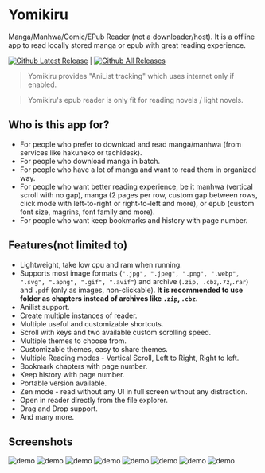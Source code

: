 # Yomikiru

Manga/Manhwa/Comic/EPub Reader (not a downloader/host).
It is a offline app to read locally stored manga or epub with great reading experience.

[![Github Latest Release](https://img.shields.io/github/v/tag/mienaiyami/yomikiru?label=release&style=flat-square&logo=github)](https://github.com/mienaiyami/yomikiru/releases/latest) |
[![Github All Releases](https://img.shields.io/github/downloads/mienaiyami/yomikiru/total.svg?style=flat-square&logo=github)](https://github.com/mienaiyami/yomikiru/releases)

> Yomikiru provides "AniList tracking" which uses internet only if enabled.

> Yomikiru's epub reader is only fit for reading novels / light novels.
## Who is this app for?

- For people who prefer to download and read manga/manhwa (from services like hakuneko or tachidesk).
- For people who download manga in batch.
- For people who have a lot of manga and want to read them in organized way.
- For people who want better reading experience, be it manhwa (vertical scroll with no gap), manga (2 pages per row, custom gap between rows, click mode with left-to-right or right-to-left and more), or epub (custom font size, magrins, font family and more).
- For people who want keep bookmarks and history with page number.

## Features(not limited to)

- Lightweight, take low cpu and ram when running.
- Supports most image formats (`".jpg", ".jpeg", ".png", ".webp", ".svg", ".apng", ".gif", ".avif"`) and archive (`.zip, .cbz`,`.7z`,`.rar`) and `.pdf`  (only as images, non-clickable). **It is recommended to use folder as chapters instead of archives like `.zip`, `.cbz`.**
- Anilist support.
- Create multiple instances of reader.
- Multiple useful and customizable shortcuts.
- Scroll with keys and two available custom scrolling speed.
- Multiple themes to choose from.
- Customizable themes, easy to share themes.
- Multiple Reading modes - Vertical Scroll, Left to Right, Right to left.
- Bookmark chapters with page number.
- Keep history with page number.
- Portable version available.
- Zen mode - read without any UI in full screen without any distraction.
- Open in reader directly from the file explorer.
- Drag and Drop support.
- And many more.

## Screenshots

![demo](github%20assets/1.png)
![demo](github%20assets/2.png)
![demo](github%20assets/3.png)
![demo](github%20assets/4.png)
![demo](github%20assets/5.png)
![demo](github%20assets/6.png)
![demo](github%20assets/7.png)
![demo](github%20assets/8.png)

<!-- ## About

Development of this app started when I needed something to read my downloaded manga but everything had bad UX and reading experience. Started as a very basic web app which was very limited because of lack of file system. With my knowledge and experience, I didnt had much options at the time. I made a basic electron app to make it easier to read and navigate. Even after that, it was just me who used this app and I just though that if I wanted it so badly then other people might as well. I decided to put it on github under a name "offline-manga-reader". Then I learned react and git and things happened and started building it in new way for fun and the result was not so great but it was a lot for me. And with time and lot of community support with issues and requests, I reached here, to a reader so good that I could never use anything else or read online (except on cubari.moe). -->
